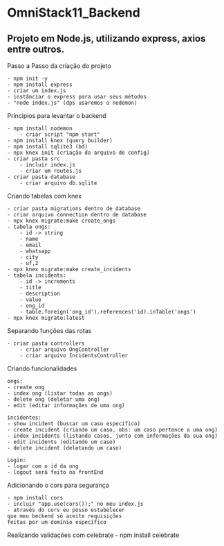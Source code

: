 # OmniStack11_Backend
## Projeto em Node.js, utilizando express, axios entre outros. 

Passo a Passo da criação do projeto

    - npm init -y
    - npm install express
    - criar um index.js
    - instânciar o express para usar seus métodos
    - "node index.js" (dps usaremos o nodemon)

Príncipios para levantar o backend

    - npm install nodemon
        - criar script "npm start"
    - npm install knex (query builder)
    - npm install sqlite3 (bd)
    - npx knex init (criação do arquivo de config)
    - criar pasta src
        - incluir index.js
        - criar um routes.js
    - criar pasta database 
        - criar arquivo db.sqlite

Criando tabelas com knex

    - criar pasta migrations dentro de database
    - criar arquivo connection dentro de database
    - npx knex migrate:make create_ongs 
    - tabela ongs: 
        - id -> string
        - name
        - email
        - whatsapp
        - city
        - uf,2
    - npx knex migrate:make create_incidents 
    - tabela incidents: 
        - id -> increments
        - title
        - description
        - value
        - ong_id
        - table.foreign('ong_id').references('id).inTable('ongs')
    - npx knex migrate:latest

Separando funções das rotas

    - criar pasta controllers
        - criar arquivo OngController
        - criar arquivo IncidentsController

Criando funcionalidades

    ongs:
    - create ong
    - index ong (listar todas as ongs)
    - delete ong (deletar uma ong)
    - edit (editar informações de uma ong)

    incidentes:
    - show incident (buscar um caso específico)
    - create incident (criando um caso, obs: um caso pertence a uma ong)
    - index incidents (listando casos, junto com informações da sua ong)
    - edit incidents (editando um caso)
    - delete incident (deletando um caso)

    Login:
    - logar com o id da ong
    - logout será feito no frontEnd

Adicionando o cors para segurança

    - npm install cors
    - incluir "app.use(cors());" no meu index.js
    - através do cors eu posso estabelecer 
    que meu beckend só aceite requisições 
    feitas por um domínio específico

Realizando validações com celebrate
    - npm install celebrate



        

